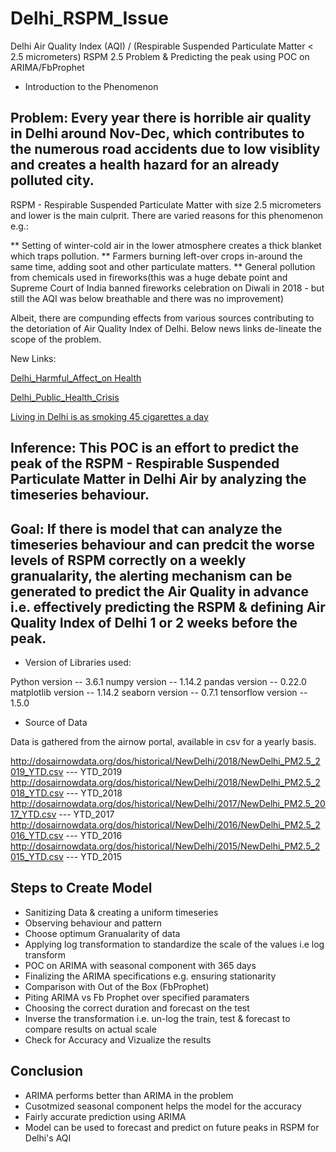 # Delhi_RSPM_Issue
Delhi Air Quality Index (AQI) / (Respirable Suspended Particulate Matter < 2.5 micrometers) RSPM 2.5 Problem & Predicting the peak using POC on ARIMA/FbProphet

* Introduction to the Phenomenon

## Problem: Every year there is horrible air quality in Delhi around Nov-Dec, which contributes to the numerous road accidents due to low visiblity and creates a health hazard for an already polluted city.

RSPM - Respirable Suspended Particulate Matter with size 2.5 micrometers and lower is the main culprit.
There are varied reasons for this phenomenon e.g.:

** Setting of winter-cold air in the lower atmosphere creates a thick blanket which traps pollution.
** Farmers burning left-over crops in-around the same time, adding soot and other particulate matters.
** General pollution from chemicals used in fireworks(this was a huge debate point and Supreme Court of India banned fireworks celebration on Diwali in 2018 - but still the AQI was below breathable and there was no improvement)

Albeit, there are compunding effects from various sources contributing to the detoriation of Air Quality Index of Delhi. Below news links de-lineate the scope of the problem.

New Links:

[Delhi_Harmful_Affect_on Health](https://www.hindustantimes.com/fitness/delhi-air-pollution-what-are-its-harmful-effects-on-health-and-how-to-cope-with-it/story-Ky1d61nVsqrDFKIyEmDzwO.html)

[Delhi_Public_Health_Crisis](https://www.theguardian.com/world/2018/dec/24/delhis-worst-air-pollution-this-year-raises-fear-of-public-health-crisis)

[Living in Delhi is as smoking 45 cigarettes a day](https://qz.com/india/1124049/air-pollution-in-new-delhi-has-the-health-effect-of-smoking-45-cigarettes-a-day/)

## Inference: This POC is an effort to predict the peak of the RSPM - Respirable Suspended Particulate Matter in Delhi Air by analyzing the timeseries behaviour.

## Goal: If there is model that can analyze the timeseries behaviour and can predcit the worse levels of RSPM correctly on a weekly granualarity, the alerting mechanism can be generated to predict the Air Quality in advance i.e. effectively predicting the RSPM & defining Air Quality Index of Delhi 1 or 2 weeks before the peak.

* Version of Libraries used:

Python version --  3.6.1 
numpy version --  1.14.2
pandas version --  0.22.0
matplotlib version -- 1.14.2
seaborn version --  0.7.1
tensorflow version --  1.5.0

* Source of Data

Data is gathered from the airnow portal, available in csv for a yearly basis.

http://dosairnowdata.org/dos/historical/NewDelhi/2018/NewDelhi_PM2.5_2019_YTD.csv --- YTD_2019
http://dosairnowdata.org/dos/historical/NewDelhi/2018/NewDelhi_PM2.5_2018_YTD.csv --- YTD_2018
http://dosairnowdata.org/dos/historical/NewDelhi/2017/NewDelhi_PM2.5_2017_YTD.csv --- YTD_2017
http://dosairnowdata.org/dos/historical/NewDelhi/2016/NewDelhi_PM2.5_2016_YTD.csv --- YTD_2016
http://dosairnowdata.org/dos/historical/NewDelhi/2015/NewDelhi_PM2.5_2015_YTD.csv --- YTD_2015


## Steps to Create Model

* Sanitizing Data & creating a uniform timeseries
* Observing behaviour and pattern
* Choose optimum Granualarity of data
* Applying log transformation to standardize the scale of the values i.e log transform
* POC on ARIMA with seasonal component with 365 days
* Finalizing the ARIMA specifications e.g. ensuring stationarity
* Comparison with Out of the Box (FbProphet)
* Piting ARIMA vs Fb Prophet over specified paramaters
* Choosing the correct duration and forecast on the test
* Inverse the transformation i.e. un-log the train, test & forecast to compare results on actual scale
* Check for Accuracy and Vizualize the results

## Conclusion

* ARIMA performs better than ARIMA in the problem
* Cusotmized seasonal component helps the model for the accuracy
* Fairly accurate prediction using ARIMA 
* Model can be used to forecast and predict on future peaks in RSPM for Delhi's AQI


